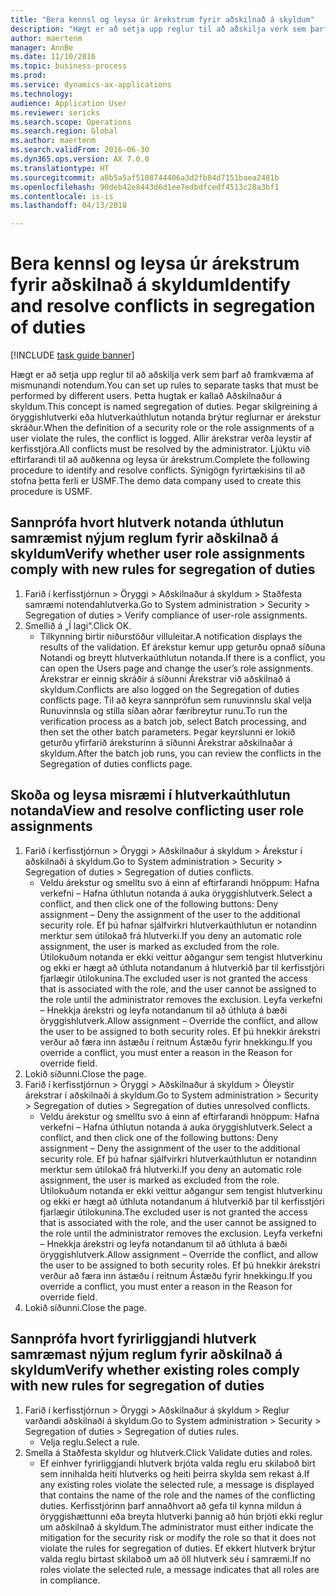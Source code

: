 ```yaml
--- 
title: "Bera kennsl og leysa úr árekstrum fyrir aðskilnað á skyldum"
description: "Hægt er að setja upp reglur til að aðskilja verk sem þarf að framkvæma af mismunandi notendum."
author: maertenm
manager: AnnBe
ms.date: 11/10/2016
ms.topic: business-process
ms.prod: 
ms.service: dynamics-ax-applications
ms.technology: 
audience: Application User
ms.reviewer: sericks
ms.search.scope: Operations
ms.search.region: Global
ms.author: maertenm
ms.search.validFrom: 2016-06-30
ms.dyn365.ops.version: AX 7.0.0
ms.translationtype: HT
ms.sourcegitcommit: a8b5a5af5108744406a3d2fb84d7151baea2481b
ms.openlocfilehash: 90deb42e8443d6d1ee7edbdfcedf4513c28a3bf1
ms.contentlocale: is-is
ms.lasthandoff: 04/13/2018

---
```

# <a name="identify-and-resolve-conflicts-in-segregation-of-duties"></a><span data-ttu-id="9c952-103">Bera kennsl og leysa úr árekstrum fyrir aðskilnað á skyldum</span><span class="sxs-lookup"><span data-stu-id="9c952-103">Identify and resolve conflicts in segregation of duties</span></span>

[!INCLUDE [task guide banner](../../includes/task-guide-banner.md)]

<span data-ttu-id="9c952-104">Hægt er að setja upp reglur til að aðskilja verk sem þarf að framkvæma af mismunandi notendum.</span><span class="sxs-lookup"><span data-stu-id="9c952-104">You can set up rules to separate tasks that must be performed by different users.</span></span> <span data-ttu-id="9c952-105">Þetta hugtak er kallað Aðskilnaður á skyldum.</span><span class="sxs-lookup"><span data-stu-id="9c952-105">This concept is named segregation of duties.</span></span> <span data-ttu-id="9c952-106">Þegar skilgreining á öryggishlutverki eða hlutverkaúthlutun notanda brýtur reglurnar er árekstur skráður.</span><span class="sxs-lookup"><span data-stu-id="9c952-106">When the definition of a security role or the role assignments of a user violate the rules, the conflict is logged.</span></span> <span data-ttu-id="9c952-107">Allir árekstrar verða leystir af kerfisstjóra.</span><span class="sxs-lookup"><span data-stu-id="9c952-107">All conflicts must be resolved by the administrator.</span></span> <span data-ttu-id="9c952-108">Ljúktu við eftirfarandi til að auðkenna og leysa úr árekstrum.</span><span class="sxs-lookup"><span data-stu-id="9c952-108">Complete the following procedure to identify and resolve conflicts.</span></span> <span data-ttu-id="9c952-109">Sýnigögn fyrirtækisins til að stofna þetta ferli er USMF.</span><span class="sxs-lookup"><span data-stu-id="9c952-109">The demo data company used to create this procedure is USMF.</span></span>


## <a name="verify-whether-user-role-assignments-comply-with-new-rules-for-segregation-of-duties"></a><span data-ttu-id="9c952-110">Sannprófa hvort hlutverk notanda úthlutun samræmist nýjum reglum fyrir aðskilnað á skyldum</span><span class="sxs-lookup"><span data-stu-id="9c952-110">Verify whether user role assignments comply with new rules for segregation of duties</span></span>
1. <span data-ttu-id="9c952-111">Farið í kerfisstjórnun > Öryggi > Aðskilnaður á skyldum > Staðfesta samræmi notendahlutverka.</span><span class="sxs-lookup"><span data-stu-id="9c952-111">Go to System administration > Security > Segregation of duties > Verify compliance of user-role assignments.</span></span>
2. <span data-ttu-id="9c952-112">Smellið á „Í lagi“.</span><span class="sxs-lookup"><span data-stu-id="9c952-112">Click OK.</span></span>
    * <span data-ttu-id="9c952-113">Tilkynning birtir niðurstöður villuleitar.</span><span class="sxs-lookup"><span data-stu-id="9c952-113">A notification displays the results of the validation.</span></span>     <span data-ttu-id="9c952-114">Ef árekstur kemur upp geturðu opnað síðuna Notandi og breytt  hlutverkaúthlutun notanda.</span><span class="sxs-lookup"><span data-stu-id="9c952-114">If there is a conflict, you can open the Users page and change the user’s role assignments.</span></span> <span data-ttu-id="9c952-115">Árekstrar er einnig skráðir á síðunni Árekstrar við aðskilnað á skyldum.</span><span class="sxs-lookup"><span data-stu-id="9c952-115">Conflicts are also logged on the Segregation of duties conflicts page.</span></span>     <span data-ttu-id="9c952-116">Til að keyra sannprófun sem runuvinnslu skal velja Runuvinnsla og stilla síðan aðrar færibreytur runu.</span><span class="sxs-lookup"><span data-stu-id="9c952-116">To run the verification process as a batch job, select Batch processing, and then set the other batch parameters.</span></span> <span data-ttu-id="9c952-117">Þegar keyrslunni er lokið geturðu yfirfarið áreksturinn á síðunni Árekstrar aðskilnaðar á skyldum.</span><span class="sxs-lookup"><span data-stu-id="9c952-117">After the batch job runs, you can review the conflicts in the Segregation of duties conflicts page.</span></span>  

## <a name="view-and-resolve-conflicting-user-role-assignments"></a><span data-ttu-id="9c952-118">Skoða og leysa misræmi í hlutverkaúthlutun notanda</span><span class="sxs-lookup"><span data-stu-id="9c952-118">View and resolve conflicting user role assignments</span></span>
1. <span data-ttu-id="9c952-119">Farið í kerfisstjórnun > Öryggi > Aðskilnaður á skyldum > Árekstur í aðskilnaði á skyldum.</span><span class="sxs-lookup"><span data-stu-id="9c952-119">Go to System administration > Security > Segregation of duties > Segregation of duties conflicts.</span></span>
    * <span data-ttu-id="9c952-120">Veldu árekstur og smelltu svo á einn af eftirfarandi hnöppum: Hafna verkefni – Hafna úthlutun notanda á auka öryggishlutverk.</span><span class="sxs-lookup"><span data-stu-id="9c952-120">Select a conflict, and then click one of the following buttons:     Deny assignment – Deny the assignment of the user to the additional security role.</span></span> <span data-ttu-id="9c952-121">Ef þú hafnar sjálfvirkri hlutverkaúthlutun er notandinn merktur sem útilokað frá hlutverki.</span><span class="sxs-lookup"><span data-stu-id="9c952-121">If you deny an automatic role assignment, the user is marked as excluded from the role.</span></span> <span data-ttu-id="9c952-122">Útilokuðum notanda er ekki veittur aðgangur sem tengist hlutverkinu og ekki er hægt að úthluta notandanum á hlutverkið þar til kerfisstjóri fjarlægir útilokunina.</span><span class="sxs-lookup"><span data-stu-id="9c952-122">The excluded user is not granted the access that is associated with the role, and the user cannot be assigned to the role until the administrator removes the exclusion.</span></span>     <span data-ttu-id="9c952-123">Leyfa verkefni – Hnekkja árekstri og leyfa notandanum til að úthluta á bæði öryggishlutverk.</span><span class="sxs-lookup"><span data-stu-id="9c952-123">Allow assignment – Override the conflict, and allow the user to be assigned to both security roles.</span></span> <span data-ttu-id="9c952-124">Ef þú hnekkir árekstri verður að færa inn ástæðu í reitnum Ástæðu fyrir hnekkingu.</span><span class="sxs-lookup"><span data-stu-id="9c952-124">If you override a conflict, you must enter a reason in the Reason for override field.</span></span>  
2. <span data-ttu-id="9c952-125">Lokið síðunni.</span><span class="sxs-lookup"><span data-stu-id="9c952-125">Close the page.</span></span>
3. <span data-ttu-id="9c952-126">Farið í kerfisstjórnun > Öryggi > Aðskilnaður á skyldum > Óleystir árekstrar í aðskilnaði á skyldum.</span><span class="sxs-lookup"><span data-stu-id="9c952-126">Go to System administration > Security > Segregation of duties > Segregation of duties unresolved conflicts.</span></span>
    * <span data-ttu-id="9c952-127">Veldu árekstur og smelltu svo á einn af eftirfarandi hnöppum: Hafna verkefni – Hafna úthlutun notanda á auka öryggishlutverk.</span><span class="sxs-lookup"><span data-stu-id="9c952-127">Select a conflict, and then click one of the following buttons:     Deny assignment – Deny the assignment of the user to the additional security role.</span></span> <span data-ttu-id="9c952-128">Ef þú hafnar sjálfvirkri hlutverkaúthlutun er notandinn merktur sem útilokað frá hlutverki.</span><span class="sxs-lookup"><span data-stu-id="9c952-128">If you deny an automatic role assignment, the user is marked as excluded from the role.</span></span> <span data-ttu-id="9c952-129">Útilokuðum notanda er ekki veittur aðgangur sem tengist hlutverkinu og ekki er hægt að úthluta notandanum á hlutverkið þar til kerfisstjóri fjarlægir útilokunina.</span><span class="sxs-lookup"><span data-stu-id="9c952-129">The excluded user is not granted the access that is associated with the role, and the user cannot be assigned to the role until the administrator removes the exclusion.</span></span>     <span data-ttu-id="9c952-130">Leyfa verkefni – Hnekkja árekstri og leyfa notandanum til að úthluta á bæði öryggishlutverk.</span><span class="sxs-lookup"><span data-stu-id="9c952-130">Allow assignment – Override the conflict, and allow the user to be assigned to both security roles.</span></span> <span data-ttu-id="9c952-131">Ef þú hnekkir árekstri verður að færa inn ástæðu í reitnum Ástæðu fyrir hnekkingu.</span><span class="sxs-lookup"><span data-stu-id="9c952-131">If you override a conflict, you must enter a reason in the Reason for override field.</span></span>    
4. <span data-ttu-id="9c952-132">Lokið síðunni.</span><span class="sxs-lookup"><span data-stu-id="9c952-132">Close the page.</span></span>

## <a name="verify-whether-existing-roles-comply-with-new-rules-for-segregation-of-duties"></a><span data-ttu-id="9c952-133">Sannprófa hvort fyrirliggjandi hlutverk samræmast nýjum reglum fyrir aðskilnað á skyldum</span><span class="sxs-lookup"><span data-stu-id="9c952-133">Verify whether existing roles comply with new rules for segregation of duties</span></span>
1. <span data-ttu-id="9c952-134">Farið í kerfisstjórnun > Öryggi > Aðskilnaður á skyldum > Reglur varðandi aðskilnaði á skyldum.</span><span class="sxs-lookup"><span data-stu-id="9c952-134">Go to System administration > Security > Segregation of duties > Segregation of duties rules.</span></span>
    * <span data-ttu-id="9c952-135">Velja reglu.</span><span class="sxs-lookup"><span data-stu-id="9c952-135">Select a rule.</span></span>  
2. <span data-ttu-id="9c952-136">Smella á Staðfesta skyldur og hlutverk.</span><span class="sxs-lookup"><span data-stu-id="9c952-136">Click Validate duties and roles.</span></span>
    * <span data-ttu-id="9c952-137">Ef einhver fyrirliggjandi hlutverk brjóta valda reglu eru skilaboð birt sem innihalda heiti hlutverks og heiti þeirra skylda sem rekast á.</span><span class="sxs-lookup"><span data-stu-id="9c952-137">If any existing roles violate the selected rule, a message is displayed that contains the name of the role and the names of the conflicting duties.</span></span> <span data-ttu-id="9c952-138">Kerfisstjórinn þarf annaðhvort að gefa til kynna mildun á öryggishættunni eða breyta hlutverki þannig að hún brjóti ekki reglur um aðskilnað á skyldum.</span><span class="sxs-lookup"><span data-stu-id="9c952-138">The administrator must either indicate the mitigation for the security risk or modify the role so that it does not violate the rules for segregation of duties.</span></span>     <span data-ttu-id="9c952-139">Ef ekkert hlutverk brýtur valda reglu birtast skilaboð um að öll hlutverk séu í samræmi.</span><span class="sxs-lookup"><span data-stu-id="9c952-139">If no roles violate the selected rule, a message indicates that all roles are in compliance.</span></span>  


